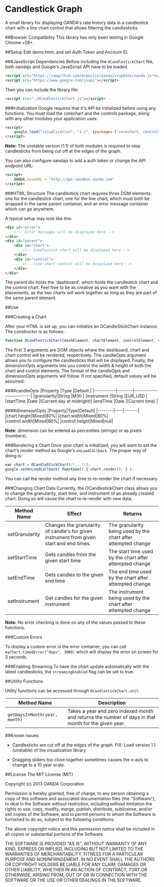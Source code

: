 Candlestick Graph
==================

A small library for displaying OANDA's rate history data in a candlestick chart with a line chart control that allows filtering the candlesticks.

##Browser Compatibility
This library has only been testing in Google Chrome v28+.

##Setup
Edit demo.html, and set Auth Token and Account ID.

###JavaScript Dependencies
Before including the `OCandlestickChart` file, both oandajs and Google's JavaScript API have to be loaded.

```HTML
<script src="https://rawgithub.com/mrpoulin/oandajs/update/oanda.js"></script>
<script src="https://www.google.com/jsapi"></script>
```

Then you can include the library file:

```HTML
<script src="./OCandlestickChart.js"></script>
```

###Initialization
Google requires that it's API be initialized before using any functions. You must load the corechart and the controls package, along with any other modules your application uses:

```HTML
<script>
    google.load("visualization", "1.1", {packages:["corechart, controls"]});
</script>
```

**Note:** The unstable version (1.1) of both modules is required to stop candlesticks from being cut off at the edges of the graph.

You can also configure oandajs to add a auth token or change the API endpoint URL:

```HTML
<script>
    OANDA.baseURL = "http://api-sandbox.oanda.com"
</script>
```

###HTML Structure
The candlestick chart requires three DOM elements: one for the candlestick chart, one for the line chart, which must both be wrapped in the same parent container, and an error message container which can go anywhere.

A typical setup may look like this:

```HTML
<div id="error">
    <!-- Error messages will be displayed here -->
</div>
<div id="parent">
    <div id="chart">
        <!-- Candlestick chart will be displayed here -->
    </div>
    <div id="control">
        <!-- Line chart control will be dispalyed here -->
    </div>
</div>
```
The parent div holds the 'dashboard', which holds the candlestick chart and the control chart. Feel free to be as creative as you want with the placements, as the two charts will work together as long as they are part of the same parent element.

##Use

###Creating a Chart

After your HTML is set up, you can initialize an OCandleStickChart instance. The constructor is as follows:

```JavaScript
function OCandlestickChart(dashElement, chartElement, controlElement, candleOpts, dimensionOpts)
```

The first 3 arguments are DOM objects where the dashboard, chart and chart control will be rendered, respectively. The candleOpts argument allows you to configure the candlesticks that will be displayed. Finally, the dimensionOpts arguments lets you control the width & height of both the chart and control elements. The format of the candleOpts and dimensionOpts arguments will follow. If not specified, default values will be assumed:

####candleOpts
|Property   |Type    |Default                  |
|-----------|--------|-------------------------|
|granularity|String  |M30                      |
|instrument |String  |EUR_USD                  |
|startTime  |Date    |(Current day at midnight)|
|endTime    |Date    |(Current time)           |


####dimensionOpts
|Property|Type|Default|
|--------|----|-------|
|chart.height|Mixed|80%|
|chart.width|Mixed|80%|
|control.width|Mixed|80%|
|control.height|Mixed|null|

**Note:** dimension can be entered as percentiles (strings) or as pixels (numbers).

###Rendering a Chart
Once your chart is initialized, you will want to set the chart's render method as Google's `onLoadCallback`. The proper way of doing is:

```JavaScript
var chart = OCandleStickChart(/*...*/);
google.setOnLoadCallback( function() { chart.render(); } );
```
You can call the render method any time to re-render the chart if necessary.

###Changing Chart Data
Currently, the OCandlestickChart class allows you to change the granularity, start time, and instrument of an already created chart. Doing so will cause the chart to re-render with new data.

|Method Name|Effect|Returns|
|-----------|------|-------|
|setGranularity|Changes the granularity of candle's for given instrument from given start and end times.|The granularity being used by the chart after attempted change|
|setStartTime|Gets candles from the given start time|The start time used by the chart after attempted change|
|setEndTime|Gets candles to the given end time|The end time used by the chart after attempted change|
|setInstrument|Get candles for the given instrument|The instrument being used by the chart after attempted change|

**Note:** No error checking is done on any of the values passed to these functions.

###Custom Errors

To display a custom error in the error container, you can call `myChart.timedError("Oops", 3000)` which will display the error on screen for 3 seconds.

###Enabling Streaming
To have the chart update automatically with the latest candlesticks, the `streamingEnabled` flag can be set to true.

##Utility Functions

Utility functions can be accessed through `OCandlestickChart.util`.

|Method Name|Description|
|-----------|-----------|
|`getDaysInMonth(year, month)`|Takes a year and zero indexed month and returns the number of days in that month for the given year.|

##Known Issues
* Candlesticks are cut off at the edges of the graph.
FIX: Load version 1.1 (unstable) of the visualization library.

* Dragging sliders too close together sometimes causes the x-axis to change to a 10 year scale.

##License
The MIT License (MIT)

Copyright (c) 2013 OANDA Corporation

Permission is hereby granted, free of charge, to any person obtaining a copy of this software and associated documentation files (the "Software"), to deal in the Software without restriction, including without limitation the rights to use, copy, modify, merge, publish, distribute, sublicense, and/or sell copies of the Software, and to permit persons to whom the Software is furnished to do so, subject to the following conditions:

The above copyright notice and this permission notice shall be included in all copies or substantial portions of the Software.

THE SOFTWARE IS PROVIDED "AS IS", WITHOUT WARRANTY OF ANY KIND, EXPRESS OR IMPLIED, INCLUDING BUT NOT LIMITED TO THE WARRANTIES OF MERCHANTABILITY, FITNESS FOR A PARTICULAR PURPOSE AND NONINFRINGEMENT. IN NO EVENT SHALL THE AUTHORS OR COPYRIGHT HOLDERS BE LIABLE FOR ANY CLAIM, DAMAGES OR OTHER LIABILITY, WHETHER IN AN ACTION OF CONTRACT, TORT OR OTHERWISE, ARISING FROM, OUT OF OR IN CONNECTION WITH THE SOFTWARE OR THE USE OR OTHER DEALINGS IN THE SOFTWARE.
